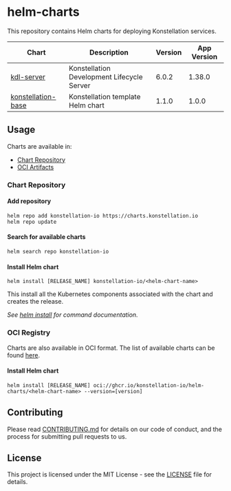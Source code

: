 # helm-charts

This repository contains Helm charts for deploying Konstellation services.

| Chart | Description | Version | App Version |
|-------|-------------|---------|-------------|
| [kdl-server](charts/kdl-server) | Konstellation Development Lifecycle Server | 6.0.2 | 1.38.0 |
| [konstellation-base](charts/konstellation-base) | Konstellation template Helm chart | 1.1.0 | 1.0.0 |

## Usage

Charts are available in:

* [Chart Repository](https://helm.sh/docs/topics/chart_repository/)
* [OCI Artifacts](https://helm.sh/docs/topics/registries/)

### Chart Repository

#### Add repository

```console
helm repo add konstellation-io https://charts.konstellation.io
helm repo update
```

#### Search for available charts

```console
helm search repo konstellation-io
```

#### Install Helm chart

```console
helm install [RELEASE_NAME] konstellation-io/<helm-chart-name>
```

This install all the Kubernetes components associated with the chart and creates the release.

_See [helm install](https://helm.sh/docs/helm/helm_install/) for command documentation._

### OCI Registry

Charts are also available in OCI format. The list of available charts can be found [here](https://github.com/orgs/konstellation-io/packages?repo_name=helm-charts).

#### Install Helm chart

```console
helm install [RELEASE_NAME] oci://ghcr.io/konstellation-io/helm-charts/<helm-chart-name> --version=[version]
```

## Contributing

Please read [CONTRIBUTING.md](CONTRIBUTING.md) for details on our code of conduct, and the process for submitting pull requests to us.

## License

This project is licensed under the MIT License - see the [LICENSE](LICENSE) file for details.
